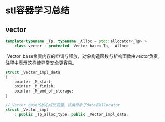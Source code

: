 # stl容器学习总结

## vector
```c++
template<typename _Tp, typename _Alloc = std::allocator<_Tp> >
    class vector : protected _Vector_base<_Tp, _Alloc>
```
_Vector_base负责内存的申请与释放，对象构造函数与析构函数由vector负责。注释中表示这样使异常安全更容易。

```c++
struct _Vector_impl_data
{
	pointer _M_start;
	pointer _M_finish;
	pointer _M_end_of_storage;
}

//_Vector_base的核心成员变量，该类继承了data和allocator
struct _Vector_impl
	: public _Tp_alloc_type, public _Vector_impl_data;
```
